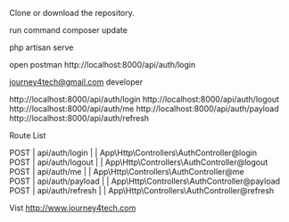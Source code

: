 Clone or download the repository.

run command
composer update

php artisan serve 


open postman
http://localhost:8000/api/auth/login

journey4tech@gmail.com
developer

http://localhost:8000/api/auth/login
http://localhost:8000/api/auth/logout
http://localhost:8000/api/auth/me
http://localhost:8000/api/auth/payload
http://localhost:8000/api/auth/refresh

Route List

POST     | api/auth/login   |      | App\Http\Controllers\AuthController@login   
POST     | api/auth/logout  |      | App\Http\Controllers\AuthController@logout  
POST     | api/auth/me      |      | App\Http\Controllers\AuthController@me      
POST     | api/auth/payload |      | App\Http\Controllers\AuthController@payload 
POST     | api/auth/refresh |      | App\Http\Controllers\AuthController@refresh 


Vist http://www.journey4tech.com
